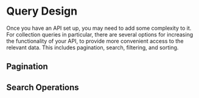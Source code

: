 # Query Design

Once you have an API set up, you may need to add some complexity to it. For collection queries in particular, there are several options for increasing the functionality of your API, to provide more convenient access to the relevant data. This includes pagination, search, filtering, and sorting.

## Pagination

## Search Operations
